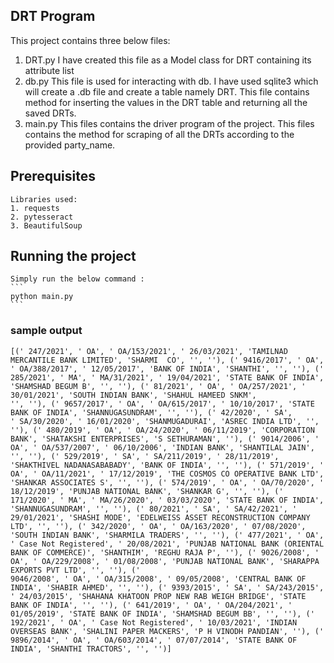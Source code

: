 ## DRT Program
This project contains three below files:
1. DRT.py
    I have created this file as a Model class for DRT containing its attribute list
2. db.py
    This file is used for interacting with db. I have used sqlite3 which will create a .db file and create a table namely DRT. This file contains method for inserting the values in the DRT table and returning all the saved DRTs.
3. main.py
    This files contains the driver program of the project.
    This files contains the method for scraping of all the DRTs according to the provided party_name.

## Prerequisites
    Libraries used:
    1. requests
    2. pytesseract
    3. BeautifulSoup
    
## Running the project
    Simply run the below command :
    ```
    python main.py
    ```

### sample output
```
[(' 247/2021', ' OA', ' OA/153/2021', ' 26/03/2021', 'TAMILNAD MERCANTILE BANK LIMITED', 'SHARMI  CO', '', ''), (' 9416/2017', ' OA', ' OA/388/2017', ' 12/05/2017', 'BANK OF INDIA', 'SHANTHI', '', ''), (' 285/2021', ' MA', ' MA/31/2021', ' 19/04/2021', 'STATE BANK OF INDIA', 'SHAMSHAD BEGUM B', '', ''), (' 81/2021', ' OA', ' OA/257/2021', ' 30/01/2021', 'SOUTH INDIAN BANK', 'SHAHUL HAMEED SNKM', 
'', ''), (' 9657/2017', ' OA', ' OA/615/2017', ' 10/10/2017', 'STATE BANK OF INDIA', 'SHANNUGASUNDRAM', '', ''), (' 42/2020', ' SA', 
' SA/30/2020', ' 16/01/2020', 'SHANMUGADURAI', 'ASREC INDIA LTD', '', ''), (' 480/2019', ' OA', ' OA/24/2020', ' 06/11/2019', 'CORPORATION BANK', 'SHATAKSHI ENTERPRISES', 'S SETHURAMAN', ''), (' 9014/2006', ' OA', ' OA/537/2007', ' 06/10/2006', 'INDIAN BANK', 'SHANTILAL JAIN', '', ''), (' 529/2019', ' SA', ' SA/211/2019', ' 28/11/2019', 'SHAKTHIVEL NADANASABABADY', 'BANK OF INDIA', '', ''), (' 571/2019', ' OA', ' OA/11/2021', ' 17/12/2019', 'THE COSMOS CO OPERATIVE BANK LTD', 'SHANKAR ASSOCIATES S', '', ''), (' 574/2019', ' OA', ' OA/70/2020', ' 18/12/2019', 'PUNJAB NATIONAL BANK', 'SHANKAR G', '', ''), (' 171/2020', ' MA', ' MA/26/2020', ' 03/03/2020', 'STATE BANK OF INDIA', 'SHANNUGASUNDRAM', '', ''), (' 80/2021', ' SA', ' SA/42/2021', ' 29/01/2021', 'SHASHI MODE', 'EDELWEISS ASSET RECONSTRUCTION COMPANY LTD', '', ''), (' 342/2020', ' OA', ' OA/163/2020', ' 07/08/2020', 'SOUTH INDIAN BANK', 'SHARMILA TRADERS', '', ''), (' 477/2021', ' OA', ' Case Not Registered', ' 20/08/2021', 'PUNJAB NATIONAL BANK (ORIENTAL BANK OF COMMERCE)', 'SHANTHIM', 'REGHU RAJA P', ''), (' 9026/2008', ' OA', ' OA/229/2008', ' 01/08/2008', 'PUNJAB NATIONAL BANK', 'SHARAPPA EXPORTS PVT LTD', '', ''), (' 
9046/2008', ' OA', ' OA/315/2008', ' 09/05/2008', 'CENTRAL BANK OF INDIA', 'SHABIR AHMED', '', ''), (' 9393/2015', ' SA', ' SA/243/2015', ' 24/03/2015', 'SHAHANA KHATOON PROP NEW RAB WEIGH BRIDGE', 'STATE BANK OF INDIA', '', ''), (' 641/2019', ' OA', ' OA/204/2021', ' 01/05/2019', 'STATE BANK OF INDIA', 'SHAMSHAD BEGUM BB', '', ''), (' 192/2021', ' OA', ' Case Not Registered', ' 10/03/2021', 'INDIAN OVERSEAS BANK', 'SHALINI PAPER MACKERS', 'P H VINODH PANDIAN', ''), (' 9896/2014', ' OA', ' OA/603/2014', ' 07/07/2014', 'STATE BANK OF INDIA', 'SHANTHI TRACTORS', '', '')]
```